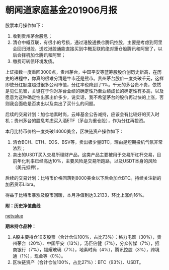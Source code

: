 # 朝闻道家庭基金201906月报

股票本月操作如下：

1. 收到贵州茅台股息；
2. 清仓中概互联，有很小的亏损，通过港股通换仓腾讯控股，主要是考虑到阿里会回归港股，透过港股通能直接买到中概互联的绝对重仓股腾讯和阿里了，以后会择机加仓腾讯和阿里；
3. 缴费可转债环境发债。

上证指数一度重回3000点，贵州茅台，中国平安等蓝筹股股价创历史新高，在历史的进程中，你真的很难分清是牛市还是熊市。贵州茅台股价一度突破千元，这样即使分红额度超过很多公司市值，分红率也降到了1%。千元的茅台贵不贵，依然是见仁见智，关键在于你对茅台业绩的确定性乃至业绩成长的确定性有多高，以及愿意为这种确定性出家出价多少，说实话，我不希望茅台的股价再过快的上涨，否则我会面临是否卖出以及卖出了买什么的问题。

后续的交易计划：加仓地素时尚，云峰基金公告减持，应该会有比较好的买入时机；贵州茅台的股息考虑买入酒ETF（茅台为重仓股），作为分红再投资。

本月比特币价格一度突破14000美金，区块链资产操作如下：

1. 清仓BCH、ETH、EOS、BSV等，卖出极少量BTC，理由是短期投机气氛非常浓烈；
2. 卖出的USDT买入交易所理财产品，这类产品主要被用于交易所杠杆交易，目前年化利率已经高达10%，主要风险是交易所跑路，以及USDT本身的风险（美元抵押）。

后续的交易计划：比特币价格回落到8000美金以下后会加仓BTC。持续关注新的加密货币Libra。

得益于比特币暴涨及股市回暖，本月净值到达3.2133，环比上涨约16%。

**附：历史净值曲线**

[netvalue](../../netvalue.html ':include  :type=iframe')

**期末持仓品种：**

1. A股主要持仓10支股票（合计仓位100%，占比73%）：格力电器（30%），贵州茅台（20%）、中国平安（13%），汤臣倍健（7%），分众传媒（7%），招商银行（7%），福耀玻璃（7%），地素时尚（4%），腾讯控股（3%），跨境通（1%），现金等（0%）。
2. 区块链资产（合计仓位100%，占比27%）：BTC（93%）、USDT。


